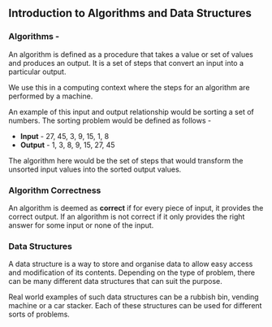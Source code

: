 ## Introduction to Algorithms and Data Structures

### Algorithms - 

An algorithm is defined as a procedure that takes a value or set of values and produces an output. It is a set of steps that convert an input into a particular output.

We use this in a computing context where the steps for an algorithm are performed by a machine. 

An example of this input and output relationship would be sorting a set of numbers. The sorting problem would be defined as follows -

- **Input** - 27, 45, 3, 9, 15, 1, 8
- **Output** - 1, 3, 8, 9, 15, 27, 45
 
The algorithm here would be the set of steps that would transform the unsorted input values into the sorted output values. 

### Algorithm Correctness

An algorithm is deemed as **correct** if for every piece of input, it provides the correct output. If an algorithm is not correct if it only provides the right answer for some input or none of the input. 

### Data Structures

A data structure is a way to store and organise data to allow easy access and modification of its contents. Depending on the type of problem, there can be many different data structures that can suit the purpose.

Real world examples of such data structures can be a rubbish bin, vending machine or a car stacker. Each of these structures can be used for different sorts of problems.

